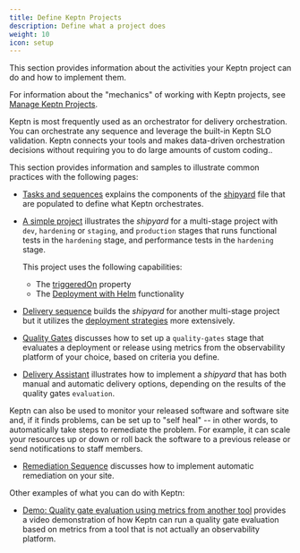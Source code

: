 ```yaml
---
title: Define Keptn Projects
description: Define what a project does
weight: 10
icon: setup
---
```


This section provides information about the activities your Keptn project can do
and how to implement them.

For information about the "mechanics" of working with Keptn projects,
see [Manage Keptn Projects](../manage/).

Keptn is most frequently used as an orchestrator for delivery orchestration.
You can orchestrate any sequence and leverage the built-in Keptn SLO validation.
Keptn connects your tools and makes data-driven orchestration decisions
without requiring you to do large amounts of custom coding..

This section provides information and samples to illustrate common practices
with the following pages:

* [Tasks and sequences](task-sequence) explains the components of the
  [shipyard](../reference/files/shipyard) file
  that are populated to define what Keptn orchestrates.

* [A simple project](simple-project) illustrates the *shipyard* for a multi-stage project
  with `dev`, `hardening` or `staging`, and `production` stages
  that runs functional tests in the `hardening` stage,
  and performance tests in the `hardening` stage.

  This project uses the following capabilities:

  * The [triggeredOn](triggers/#use-triggeredon-in-a-sequence) property
  * The [Deployment with Helm](deployment_helm) functionality

* [Delivery sequence](delivery_sequence) builds the *shipyard* for another multi-stage project
  but it utilizes the [deployment strategies](deployment_helm) more extensively.

* [Quality Gates](quality-gates) discusses how to set up a `quality-gates` stage
  that evaluates a deployment or release using metrics from the observability platform of your choice,
  based on criteria you define.

* [Delivery Assistant](delivery_assistant) illustrates how to implement
  a *shipyard* that has both manual and automatic delivery options,
  depending on the results of the quality gates `evaluation`.

Keptn can also be used to monitor your released software and software site
and, if it finds problems, can be set up to "self heal" --
in other words, to automatically take steps to remediate the problem.
For example, it can scale your resources up or down
or roll back the software to a previous release
or send notifications to staff members.

* [Remediation Sequence](remediation-sequence)
  discusses how to implement automatic remediation on your site.

Other examples of what you can do with Keptn:

* [Demo: Quality gate evaluation using metrics from another tool](infracost)
  provides a video demonstration of how Keptn can run a quality gate evaluation
  based on metrics from a tool that is not actually an observability platform.

